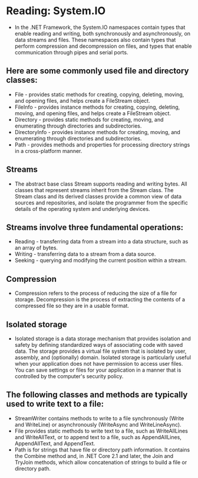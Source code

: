 # Reading: System.IO
- In the .NET Framework, the System.IO namespaces contain types that enable reading and writing, both synchronously and asynchronously, on data streams and files. These namespaces also contain types that perform compression and decompression on files, and types that enable communication through pipes and serial ports.

## Here are some commonly used file and directory classes:

- File - provides static methods for creating, copying, deleting, moving, and opening files, and helps create a FileStream object.
- FileInfo - provides instance methods for creating, copying, deleting, moving, and opening files, and helps create a FileStream object.
- Directory - provides static methods for creating, moving, and enumerating through directories and subdirectories.
- DirectoryInfo - provides instance methods for creating, moving, and enumerating through directories and subdirectories.
- Path - provides methods and properties for processing directory strings in a cross-platform manner.

## Streams
- The abstract base class Stream supports reading and writing bytes. All classes that represent streams inherit from the Stream class. The Stream class and its derived classes provide a common view of data sources and repositories, and isolate the programmer from the specific details of the operating system and underlying devices.

## Streams involve three fundamental operations:
- Reading - transferring data from a stream into a data structure, such as an array of bytes.
- Writing - transferring data to a stream from a data source.
- Seeking - querying and modifying the current position within a stream.

## Compression 
- Compression refers to the process of reducing the size of a file for storage. Decompression is the process of extracting the contents of a compressed file so they are in a usable format. 

## Isolated storage
- Isolated storage is a data storage mechanism that provides isolation and safety by defining standardized ways of associating code with saved data. The storage provides a virtual file system that is isolated by user, assembly, and (optionally) domain. Isolated storage is particularly useful when your application does not have permission to access user files. You can save settings or files for your application in a manner that is controlled by the computer's security policy.

## The following classes and methods are typically used to write text to a file:
- StreamWriter contains methods to write to a file synchronously (Write and WriteLine) or asynchronously (WriteAsync and WriteLineAsync).
- File provides static methods to write text to a file, such as WriteAllLines and WriteAllText, or to append text to a file, such as AppendAllLines, AppendAllText, and AppendText.
- Path is for strings that have file or directory path information. It contains the Combine method and, in .NET Core 2.1 and later, the Join and TryJoin methods, which allow concatenation of strings to build a file or directory path.